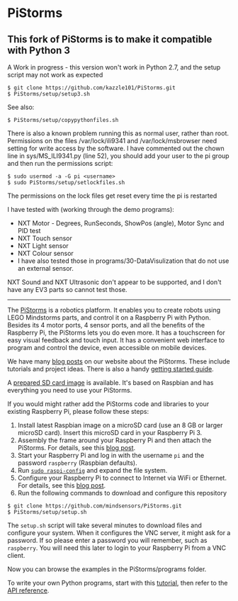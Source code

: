 # PiStorms

## This fork of PiStorms is to make it compatible with Python 3
A Work in progress - this version won't work in Python 2.7, and the setup script may not work as expected
```
$ git clone https://github.com/kazzle101/PiStorms.git
$ PiStorms/setup/setup3.sh
```
See also:
```
$ PiStorms/setup/copypythonfiles.sh
```
There is also a known problem running this as normal user, rather than root. Permissions on the files /var/lock/ili9341 and /var/lock/msbrowser
need setting for write access by the software. I have commented out the chown line in sys/MS_ILI9341.py (line 52), you should add your user to the pi group and then run the permissions script:
```
$ sudo usermod -a -G pi <username>
$ sudo PiStorms/setup/setlockfiles.sh
```
The permissions on the lock files get reset every time the pi is restarted

I have tested with (working through the demo programs):
* NXT Motor - Degrees, RunSeconds, ShowPos (angle), Motor Sync and PID test
* NXT Touch sensor
* NXT Light sensor
* NXT Colour sensor
* I have also tested those in programs/30-DataVisulization that do not use an external sensor.

NXT Sound and NXT Ultrasonic don't appear to be supported, and I don't have any EV3 parts so cannot test those.

---

The [PiStorms](http://www.mindsensors.com/content/78-pistorms-lego-interface) is a robotics platform. It enables you to create robots using LEGO Mindstorms parts, and control it on a Raspberry Pi with Python. Besides its 4 motor ports, 4 sensor ports, and all the benefits of the Raspberry Pi, the PiStorms lets you do even more. It has a touchscreen for easy visual feedback and touch input. It has a convenient web interface to program and control the device, even accessible on mobile devices.

We have many [blog posts](http://www.mindsensors.com/blog/PiStorms) on our website about the PiStorms. These include tutorials and project ideas. There is also a handy [getting started guide](http://www.mindsensors.com/content/72-getting-started-with-pistorms).

A [prepared SD card image](http://www.mindsensors.com/largefiles/pistorms.zip) is available. It's based on Raspbian and has everything you need to use your PiStorms.

If you would might rather add the PiStorms code and libraries to your existing Raspberry Pi, please follow these steps:
1. Install latest Raspbian image on a microSD card (use an 8 GB or larger microSD card). Insert this microSD card in your Raspberry Pi 3.
2. Assembly the frame around your Raspberry Pi and then attach the PiStorms. For details, see this [blog post](http://www.mindsensors.com/blog/how-to/pistorms-frame-assembly).
3. Start your Raspberry Pi and log in with the username `pi` and the password `raspberry` (Raspbian defaults).
4. Run [`sudo raspi-config`](https://www.raspberrypi.org/documentation/configuration/raspi-config.md) and expand the file system.
5. Configure your Raspberry Pi to connect to Internet via WiFi or Ethernet. For details, see this [blog post](http://www.mindsensors.com/blog/how-to/connecting-raspberry-pi-to-wifi).
6. Run the following commands to download and configure this repository
```
$ git clone https://github.com/mindsensors/PiStorms.git
$ PiStorms/setup/setup.sh
```

The `setup.sh` script will take several minutes to download files and configure your system.
When it configures the VNC server, it might ask for a password. If so please enter a password you will remember, such as `raspberry`. You will need this later to login to your Raspberry Pi from a VNC client.

Now you can browse the examples in the PiStorms/programs folder.

To write your own Python programs, start with this [tutorial](http://www.mindsensors.com/blog/how-to/pistorms-python-programming-tutorial), then refer to the [API reference](http://www.mindsensors.com/reference/PiStorms/html/).
